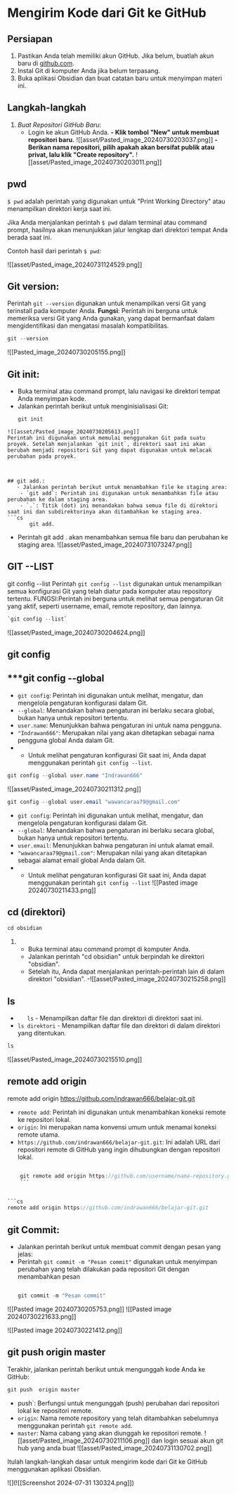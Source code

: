 # Mengirim Kode dari Git ke GitHub

## Persiapan
1. Pastikan Anda telah memiliki akun GitHub. Jika belum, buatlah akun baru di [github.com](https://github.com/).
2. Instal Git di komputer Anda jika belum terpasang.
3. Buka aplikasi Obsidian dan buat catatan baru untuk menyimpan materi ini.
## Langkah-langkah
1. *Buat Repositori GitHub Baru*:
   - Login ke akun GitHub Anda.
   **- Klik tombol "New" untuk membuat repositori baru.**
          ![[asset/Pasted_image_20240730203037.png]]
   **- Berikan nama repositori, pilih apakah akan bersifat publik atau privat, lalu klik "Create repository".**
        ![[asset/Pasted_image_20240730203011.png]]
## pwd
`$ pwd` adalah perintah yang digunakan untuk "Print Working Directory" atau menampilkan direktori kerja saat ini.

Jika Anda menjalankan perintah `$ pwd` dalam terminal atau command prompt, hasilnya akan menunjukkan jalur lengkap dari direktori tempat Anda berada saat ini.

Contoh hasil dari perintah `$ pwd`:

![[asset/Pasted_image_20240731124529.png]]
## Git version:
   Perintah `git --version` digunakan untuk menampilkan versi Git yang terinstall pada komputer Anda.
    **Fungsi**: Perintah ini berguna untuk memeriksa versi Git yang Anda gunakan, yang dapat bermanfaat dalam mengidentifikasi dan mengatasi masalah kompatibilitas.

```cs
git --version
```

![[Pasted_image_20240730205155.png]]
## Git init:
   - Buka terminal atau command prompt, lalu navigasi ke direktori tempat Anda menyimpan kode.
   - Jalankan perintah berikut untuk menginisialisasi Git:
     ```cs
     git init
```
![[asset/Pasted_image_20240730205613.png]]
Perintah ini digunakan untuk memulai menggunakan Git pada suatu proyek. Setelah menjalankan `git init`, direktori saat ini akan berubah menjadi repositori Git yang dapat digunakan untuk melacak perubahan pada proyek.


 
## git add.:
   - Jalankan perintah berikut untuk menambahkan file ke staging area:
    - `git add`: Perintah ini digunakan untuk menambahkan file atau perubahan ke dalam staging area.
    - `.`: Titik (dot) ini menandakan bahwa semua file di direktori saat ini dan subdirektorinya akan ditambahkan ke staging area.
```cs
       git add.
  ```

   - Perintah git add . akan menambahkan semua file baru dan perubahan ke staging area.
![[asset/Pasted_image_20240731073247.png]]

 
## GIT --LIST
git config --list 
Perintah `git config --list` digunakan untuk menampilkan semua konfigurasi Git yang telah diatur pada komputer atau repository tertentu.
FUNGSI:Perintah ini berguna untuk melihat semua pengaturan Git yang aktif, seperti username, email, remote repository, dan lainnya.

```cs
`git config --list`
```
![[asset/Pasted_image_20240730204624.png]]

## git config
 ## ***git config --global 
 - `git config`: Perintah ini digunakan untuk melihat, mengatur, dan mengelola pengaturan konfigurasi dalam Git.
- `--global`: Menandakan bahwa pengaturan ini berlaku secara global, bukan hanya untuk repositori tertentu.
- `user.name`: Menunjukkan bahwa pengaturan ini untuk nama pengguna.
- `"Indrawan666"`: Merupakan nilai yang akan ditetapkan sebagai nama pengguna global Anda dalam Git.
- - Untuk melihat pengaturan konfigurasi Git saat ini, Anda dapat menggunakan perintah `git config --list`.

```Cs
git config --global user.name "Indrawan666"
```
![[asset/Pasted_image_20240730211312.png]]

```cs
git config --global user.email "wawancaraa79@gmail.com"
```
 - `git config`: Perintah ini digunakan untuk melihat, mengatur, dan mengelola pengaturan konfigurasi dalam Git.
- `--global`: Menandakan bahwa pengaturan ini berlaku secara global, bukan hanya untuk repositori tertentu.
- `user.email`: Menunjukkan bahwa pengaturan ini untuk alamat email.
- `"wawancaraa79@gmail.com"`: Merupakan nilai yang akan ditetapkan sebagai alamat email global Anda dalam Git.
-  - Untuk melihat pengaturan konfigurasi Git saat ini, Anda dapat menggunakan perintah `git config --list`
![[Pasted image 20240730211433.png]]


## cd (direktori)

```cs
cd obsidian
```
1. - Buka terminal atau command prompt di komputer Anda.
    - Jalankan perintah "cd obsidian" untuk berpindah ke direktori "obsidian".
    - Setelah itu, Anda dapat menjalankan perintah-perintah lain di dalam direktori "obsidian".
    -![[asset/Pasted_image_20240730215258.png]]

## ls
- `   ls` - Menampilkan daftar file dan direktori di direktori saat ini.
- `ls direktori` - Menampilkan daftar file dan direktori di dalam direktori yang ditentukan.
```cs
ls
```
![[asset/Pasted_image_20240730215510.png]]

## remote add origin

remote add origin https://github.com/indrawan666/belajar-git.git
- `remote add`: Perintah ini digunakan untuk menambahkan koneksi remote ke repositori lokal.
- `origin`: Ini merupakan nama konvensi umum untuk menamai koneksi remote utama.
- `https://github.com/indrawan666/belajar-git.git`: Ini adalah URL dari repositori remote di GitHub yang ingin dihubungkan dengan repositori lokal.

 ```cs

     git remote add origin https://github.com/username/nama-repository.git
     ```


```cs
remote add origin https://github.com/indrawan666/belajar-git.git
```


## git Commit:
   - Jalankan perintah berikut untuk membuat commit dengan pesan yang jelas:
   - Perintah `git commit -m "Pesan commit"` digunakan untuk menyimpan perubahan yang telah dilakukan pada repositori Git dengan menambahkan pesan
     ```cs

     git commit -m "Pesan commit"
     ```
![[Pasted image 20240730205753.png]]
![[Pasted image 20240730221633.png]]

![[Pasted image 20240730221412.png]]




##  git push origin master
   Terakhir, jalankan perintah berikut untuk mengunggah kode Anda ke GitHub:
   ```cs
git push  origin master
```
-  push`: Berfungsi untuk mengunggah (push) perubahan dari repositori lokal ke repositori remote.
- `origin`: Nama remote repository yang telah ditambahkan sebelumnya menggunakan perintah `git remote add`.
- `master`: Nama cabang yang akan diunggah ke repositori remote.
![[asset/Pasted_image_20240730211106.png]]
 dan login sesuai akun git hub yang anda buat 
 ![[asset/Pasted_image_20240731130702.png]]

Itulah langkah-langkah dasar untuk mengirim kode dari Git ke GitHub menggunakan aplikasi Obsidian. 





![](![[Screenshot 2024-07-31 130324.png]])







